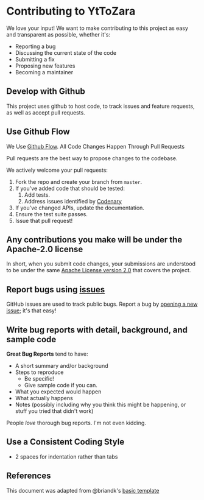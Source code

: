 # Contributing to YtToZara

We love your input! We want to make contributing to this project as easy and
transparent as possible, whether it's:

- Reporting a bug
- Discussing the current state of the code
- Submitting a fix
- Proposing new features
- Becoming a maintainer

## Develop with Github

This project uses github to host code, to track issues and feature requests, as
well as accept pull requests.

## Use Github Flow

We Use [Github
Flow](https://docs.github.com/en/get-started/using-github/github-flow).
All Code Changes Happen Through Pull Requests

Pull requests are the best way to propose changes to the codebase.

We actively welcome your pull requests:

1. Fork the repo and create your branch from `master`.
2. If you've added code that should be tested:
   1. Add tests.
   2. Address issues identified by [Codenary](https://codenarc.org/)
3. If you've changed APIs, update the documentation.
4. Ensure the test suite passes.
5. Issue that pull request!

## Any contributions you make will be under the Apache-2.0 license

In short, when you submit code changes, your submissions are understood to be
under the same [Apache License version 2.0](http://www.apache.org/licenses/)
that covers the project.

## Report bugs using [issues](https://github.com/TerryEbdon/YtToZara/issues)

GitHub issues are used to track public bugs. Report a bug by
[opening a new issue](https://github.com/TerryEbdon/YtToZara/issues); it's
that easy!

## Write bug reports with detail, background, and sample code

**Great Bug Reports** tend to have:

- A short summary and/or background
- Steps to reproduce
  - Be specific!
  - Give sample code if you can.
- What you expected would happen
- What actually happens
- Notes (possibly including why you think this might be happening, or stuff you
  tried that didn't work)

People *love* thorough bug reports. I'm not even kidding.

## Use a Consistent Coding Style

- 2 spaces for indentation rather than tabs

## References

This document was adapted from @briandk's
[basic template](https://gist.github.com/briandk/3d2e8b3ec8daf5a27a62)
